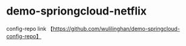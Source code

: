 # demo-spriongcloud-netflix
config-repo link 【https://github.com/wulilinghan/demo-springcloud-config-repo】
